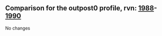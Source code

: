 ## Comparison for the outpost0 profile, rvn: [1988](https://github.com/PRO100KatYT/FortniteProfileRevisions/tree/main/profiles/outpost0/1988%20outpost0.json)-[1990](https://github.com/PRO100KatYT/FortniteProfileRevisions/tree/main/profiles/outpost0/1990%20outpost0.json)

No changes
